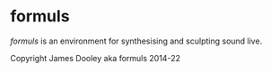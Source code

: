 # formuls
*formuls* is an environment for synthesising and sculpting sound live.

Copyright James Dooley aka formuls 2014-22
